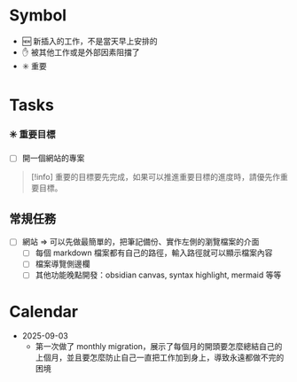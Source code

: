 # Symbol
- 🆕 新插入的工作，不是當天早上安排的
- ✋ 被其他工作或是外部因素阻擋了
- ✳️ 重要
# Tasks
### ✳️ 重要目標
- [ ] 開一個網站的專案

> [!info]
> 重要的目標要先完成，如果可以推進重要目標的進度時，請優先作重要目標。


## 常規任務
- [ ] 網站 => 可以先做最簡單的，把筆記備份、實作左側的瀏覽檔案的介面
	- [ ] 每個 markdown 檔案都有自己的路徑，輸入路徑就可以顯示檔案內容
	- [ ] 檔案導覽側邊欄
	- [ ] 其他功能晚點開發：obsidian canvas, syntax highlight, mermaid 等等

# Calendar
- 2025-09-03
	- 第一次做了 monthly migration，展示了每個月的開頭要怎麼總結自己的上個月，並且要怎麼防止自己一直把工作加到身上，導致永遠都做不完的困境

